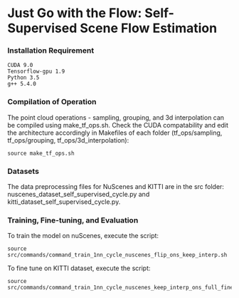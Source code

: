# Just Go with the Flow: Self-Supervised Scene Flow Estimation



### Installation Requirement
   ```
   CUDA 9.0  
   Tensorflow-gpu 1.9
   Python 3.5
   g++ 5.4.0
   ```
### Compilation of Operation
   The point cloud operations - sampling, grouping, and 3d interpolation can be compiled using make_tf_ops.sh. Check the CUDA compatability and edit the architecture accordingly in Makefiles of each folder (tf_ops/sampling, tf_ops/grouping, tf_ops/3d_interpolation):
   
   ```
   source make_tf_ops.sh
   ```
   
### Datasets
   The data preprocessing files for NuScenes and KITTI are in the src folder: nuscenes_dataset_self_supervised_cycle.py and kitti_dataset_self_supervised_cycle.py. 
  
### Training, Fine-tuning, and Evaluation
   To train the model on nuScenes, execute the script:
   ```
   source src/commands/command_train_1nn_cycle_nuscenes_flip_ons_keep_interp.sh
   ```
   
   To fine tune on KITTI dataset, execute the script:
   ```
   source src/commands/command_train_1nn_cycle_nuscenes_keep_interp_ons_full_fine_tune_kitti_1e4_cache.sh
   ```
   
   
   
    
